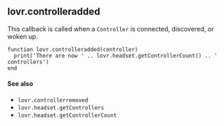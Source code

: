 <!--
category: callback
-->

lovr.controlleradded
---

This callback is called when a `Controller` is connected, discovered, or woken up.

    function lovr.controlleradded(controller)
      print('There are now ' .. lovr.headset.getControllerCount() .. ' controllers')
    end

#### See also

- `lovr.controllerremoved`
- `lovr.headset.getControllers`
- `lovr.headset.getControllerCount`
